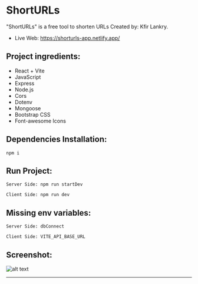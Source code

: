 # ShortURLs

"ShortURLs" is a free tool to shorten URLs Created by: Kfir Lankry.

- Live Web: https://shorturls-app.netlify.app/

## Project ingredients:

- React + Vite
- JavaScript
- Express
- Node.js
- Cors
- Dotenv
- Mongoose
- Bootstrap CSS
- Font-awesome Icons

## Dependencies Installation:

```
npm i
```

## Run Project:

```
Server Side: npm run startDev
```

```
Client Side: npm run dev
```

## Missing env variables:

```
Server Side: dbConnect
```

```
Client Side: VITE_API_BASE_URL
```

## Screenshot:

![alt text](https://i.ibb.co/cTWwHZw/Capture.png?raw=true)

---
